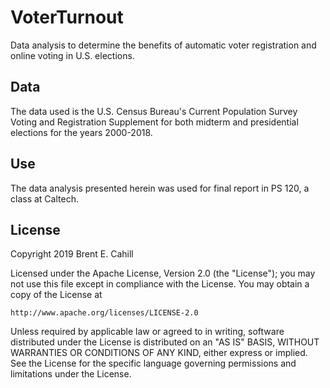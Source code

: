 # VoterTurnout
Data analysis to determine the benefits of automatic voter registration and online voting in U.S. elections.

## Data
The data used is the U.S. Census Bureau's Current Population Survey Voting and Registration Supplement for both midterm and presidential elections for the years 2000-2018.

## Use
The data analysis presented herein was used for final report in PS 120, a class at Caltech.

## License

Copyright 2019 Brent E. Cahill

Licensed under the Apache License, Version 2.0 (the "License");
you may not use this file except in compliance with the License.
You may obtain a copy of the License at

    http://www.apache.org/licenses/LICENSE-2.0

Unless required by applicable law or agreed to in writing, software
distributed under the License is distributed on an "AS IS" BASIS,
WITHOUT WARRANTIES OR CONDITIONS OF ANY KIND, either express or implied.
See the License for the specific language governing permissions and
limitations under the License.
